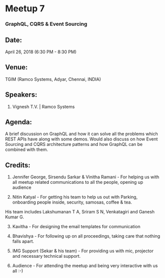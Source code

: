 # Meetup 7

### GraphQL, CQRS & Event Sourcing

## Date:
April 26, 2018 (6:30 PM - 8:30 PM)

## Venue:
TGIM (Ramco Systems, Adyar, Chennai, INDIA)

## Speakers:

1. Vignesh T.V. | Ramco Systems

## Agenda:

A brief discussion on GraphQL and how it can solve all the problems which REST APIs have along with some demos. Would also discuss on how Event Sourcing and CQRS architecture patterns and how GraphQL can be combined with them.

## Credits:

1. Jennifer George, Sirsendu Sarkar & Vinitha Ramani - For helping us with all meetup related communications to all the people, opening up audience

2. Nitin Katyal - For getting his team to help us out with Parking, onboarding people inside, security, samosas, coffee & tea.

  His team includes Lakshumanan T A, Sriram S N, Venkatagiri and Ganesh Kumar G.

3. Kavitha - For designing the email templates for communication

2. Bhavishya - For following up on all proceedings, taking care that nothing falls apart.

3. IMG Support (Sekar & his team) - For providing us with mic, projector and necessary technical support.

4. Audience - For attending the meetup and being very interactive with us all :-)